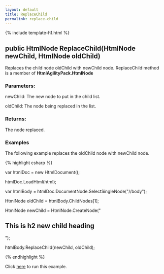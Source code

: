 ```yaml
---
layout: default
title: ReplaceChild
permalink: replace-child
---
```


{% include template-h1.html %}

## public HtmlNode ReplaceChild(HtmlNode newChild, HtmlNode oldChild)

Replaces the child node oldChild with newChild node. ReplaceChild method is a member of **HtmlAgilityPack.HtmlNode**

### Parameters:

newChild: The new node to put in the child list.

oldChild: The node being replaced in the list.

### Returns:

The node replaced.

### Examples

The following example replaces the oldChild node with newChild node.

{% highlight csharp %}

var htmlDoc = new HtmlDocument();

htmlDoc.LoadHtml(html);

var htmlBody = htmlDoc.DocumentNode.SelectSingleNode("//body");

HtmlNode oldChild = htmlBody.ChildNodes[1];
		
HtmlNode newChild = HtmlNode.CreateNode("<h2> This is h2 new child heading</h2>");
		
htmlBody.ReplaceChild(newChild, oldChild);

{% endhighlight %}

Click [here](https://dotnetfiddle.net/JUfoxv) to run this example.
